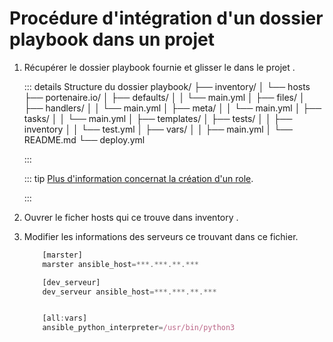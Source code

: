 # Procédure d'intégration d'un dossier playbook dans un projet

1. Récupérer le dossier playbook fournie et glisser le dans le projet  .

    ::: details Structure du dossier
       playbook/
        ├── inventory/
        │   └── hosts
        ├── portenaire.io/
        │   ├── defaults/
        │   │   └── main.yml
        │   ├── files/
        │   ├── handlers/
        │   │   └── main.yml
        │   ├── meta/
        │   │   └── main.yml
        │   ├── tasks/
        │   │   └── main.yml
        │   ├── templates/
        │   ├── tests/
        │   │   ├── inventory
        │   │   └── test.yml
        │   ├── vars/
        │   │   ├── main.yml
        │   └── README.md
        └── deploy.yml

     :::

    ::: tip     [Plus d'information concernat la création d'un role](/instalation_VirtualBox).

    :::

2. Ouvrer le ficher hosts qui ce trouve dans inventory .

3. Modifier les informations des serveurs ce trouvant dans ce fichier.

    ``` js
        [marster]
        marster ansible_host=***.***.**.***

        [dev_serveur]
        dev_serveur ansible_host=***.***.**.***


        [all:vars]
        ansible_python_interpreter=/usr/bin/python3

    ````

